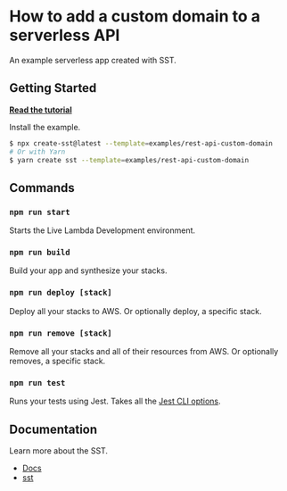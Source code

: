 # How to add a custom domain to a serverless API

An example serverless app created with SST.

## Getting Started

[**Read the tutorial**](https://sst.dev/examples/how-to-add-a-custom-domain-to-a-serverless-api.html)

Install the example.

```bash
$ npx create-sst@latest --template=examples/rest-api-custom-domain
# Or with Yarn
$ yarn create sst --template=examples/rest-api-custom-domain
```

## Commands

### `npm run start`

Starts the Live Lambda Development environment.

### `npm run build`

Build your app and synthesize your stacks.

### `npm run deploy [stack]`

Deploy all your stacks to AWS. Or optionally deploy, a specific stack.

### `npm run remove [stack]`

Remove all your stacks and all of their resources from AWS. Or optionally removes, a specific stack.

### `npm run test`

Runs your tests using Jest. Takes all the [Jest CLI options](https://jestjs.io/docs/en/cli).

## Documentation

Learn more about the SST.

- [Docs](https://docs.sst.dev/)
- [sst](https://docs.sst.dev/packages/sst)

